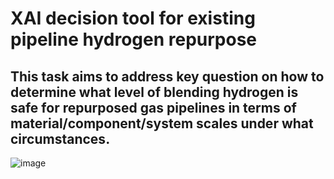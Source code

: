 # XAI decision tool for existing pipeline hydrogen repurpose

## This task aims to address key question on how to determine what level of blending hydrogen is safe for repurposed gas pipelines in terms of material/component/system scales under what circumstances.

![image](https://user-images.githubusercontent.com/41275110/209733129-d5bb7e8c-62e0-46a1-8cda-e0bc57a324cb.png)

